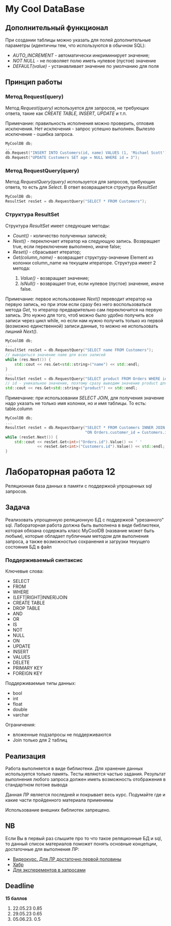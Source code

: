 # My Cool DataBase

## Дополнительный функционал

При создании таблицы можно указать для полей дополнительные параметры (идентичны тем, что используются в обычном SQL):
- *AUTO_INCREMENT* - автоматически инкриминирует значение;
- *NOT NULL* - не позволяет полю иметь нулевое (пустое) значение
- *DEFAULT(value)* - устанавливает значение по умолчанию для поля

## Принцип работы

### Метод Request(query)

Метод *Request(query)* используется для запросов, не требующих ответа, такие как *CREATE TABLE, INSERT, UPDATE* и т.п.

Примечание: правильность исполнения можно проверить, отловив исключения. Нет исключения - запрос успешно выполнен. Вылезло исключение - ошибка запроса.

```cpp
MyCoolDB db;
...
db.Request("INSERT INTO Customers(id, name) VALUES (1, 'Michael Scott')");
db.Request("UPDATE Customers SET age = NULL WHERE id = 3");
```

### Метод RequestQuery(query)

Метод *RequestQuery(query)* используется для запросов, требующих ответа, то есть для *Select*.
В ответ возвращается структура *ResultSet*

```cpp
MyCoolDB db;
ResultSet resSet = db.RequestQuery("SELECT * FROM Customers");
```


### Структура ResultSet

Структура *ResultSet* имеет следующие методы:
- *Count()* - количество полученных записей;
- *Next()* - переключает итератор на следующую запись. Возвращает true, если переключение выполнено, иначе false;
- *Reset()* - сбрасывает итератор;
- *Get<type>(column_name)* - возвращает структуру-значение Element<type> из колонки column_name на текущем итераторе. Структура имеет 2 метода: 
  1) *Value()* - возвращает значение; 
  2) *IsNull()* - возвращает true, если нулевое (пустое) значение, иначе false.

Примечание: первое использование *Next()* переводит итератор на первую запись, но при этом если сразу без него воспользоваться метода *Get*, то итератор предварительно сам переключится на первую запись. Это нужно для того, чтоб можно было удобно получить все записи через цикл while, но если нам нужно получить только из первой (возможно единственной) записи данные, то можно не использовать лишний *Next()*.
```cpp
MyCoolDB db;
...
ResultSet resSet = db.RequestQuery("SELECT name FROM Customers");
// выводиться значение name для всех записей
while (res.Next()) {
    std::cout << res.Get<std::string>("name") << std::endl;
}
...
ResultSet resSet = db.RequestQuery("SELECT product FROM Orders WHERE id = 5");
// id - уникальное значение, поэтому сразу выводим значение product для единственной записи
std::cout << res.Get<std::string>("product") << std::endl;
```

Примечание: при использовании *SELECT JOIN*, для получения значение надо указать не только имя колонки, но и имя таблицы. То есть: table.column
```cpp
MyCoolDB db;
...
ResultSet resSet = db.RequestQuery("SELECT * FROM Customers INNER JOIN Orders "
                                   "ON Orders.customer_id = Customers.id");
while (resSet.Next()) {
    std::cout << resSet.Get<int>("Orders.id").Value() << ' '
              << resSet.Get<int>("Customers.id").Value() << std::endl;
}
```


# Лабораторная работа 12

Реляционная база данных в памяти с поддержкой упрощенных sql запросов.

## Задача

Реализовать упрощенную реляционную БД с поддержкой "урезанного" sql. Лабораторная работа должна быть выполнена в виде библиотеки, которая обязана содержать класс MyCoolDB (название может быть любым), которые обладает публичным методом для выполнения запроса, а также возможностью сохранения и загрузки текущего состояния БД в файл

### Поддерживаемый синтаксис

Ключевые слова:

- SELECT
- FROM
- WHERE
- (LEFT|RIGHT|INNER)JOIN
- CREATE TABLE
- DROP TABLE
- AND
- OR
- IS
- NOT
- NULL
- ON
- UPDATE
- INSERT
- VALUES
- DELETE
- PRIMARY KEY
- FOREIGN KEY

Поддерживаемые типы данных:

- bool
- int
- float
- double
- varchar

Ограничения:

- вложенные подзапросы не поддерживаются
- Join только для 2 таблиц

## Реализация

Работа выполняется в виде библиотеки. Для хранение данных используется только память. Тесты являются частью задания.
Результат выполнения любого запроса должен иметь возможность отображения в стандартном потоке вывода

Данная ЛР является последней и покрывает весь курс. Подумайте где и какие части пройденного материала применимы

Использование внешних библиотек запрещено.

## NB
Если Вы в первый раз слышите про то что такое реляционные БД и sql, то данный список материалов поможет понять основные концепции, достаточные для выполнения ЛР:

- [Видеокурс. Для ЛР достаточно первой половины](https://www.youtube.com/watch?v=HXV3zeQKqGY)
- [Хабр](https://habr.com/ru/articles/480838)
- [Для эксперементов в запросами](http://sqlfiddle.com/)

## Deadline

**15 баллов**

1. 22.05.23 0.85
2. 29.05.23 0.65
3. 05.06.23. 0.5